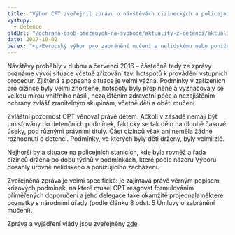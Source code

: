 ```yaml
---
title: "Výbor CPT zveřejnil zprávu o návštěvách cizineckých a policejních zařízení v Řecku v roce 2016"
vystupy:
  - detence
oldUrl: "/ochrana-osob-omezenych-na-svobode/aktuality-z-detenci/aktuality-z-detenci-2017/vybor-cpt-zverejnil-zpravu-o-navstevach-cizineckych-a-policejnich-zarizeni-v-recku-v-ro/"
date: 2017-10-02
perex: "<p>Evropský výbor pro zabránění mučení a nelidskému nebo ponižujícímu zacházení nebo trestání (CPT) aktuálně zveřejnil zprávu o dvou ad hoc návštěvách, které reagovaly na zvýšené riziko špatného zacházení kvůli extrémní zátěži Řecka z důvodu vlny migrujících cizinců. Zprávy a související vyjádření vlády výbor zveřejňuje na žádost úřadů dotčeného státu.</p>"
---
```


<!-- imported from the old website -->

<p>Návštěvy proběhly v dubnu a červenci 2016 – částečně tedy ze zprávy poznáme vývoj situace včetně zřizování tzv. hotspotů k provádění vstupních procedur. Zjištěná a popsaná situace je velmi vážná. Podmínky v zařízeních pro cizince byly velmi zhoršené, hotspoty byly přeplněné a vyznačovaly se velkou mírou vnitřního násilí, nezajištěním zdravotní péče a nezajištěním ochrany zvlášť zranitelným skupinám, včetně dětí a obětí mučení.</p> <p>Zvláštní pozornost CPT věnoval právě dětem. Ačkoli v zásadě nemají být umisťovány do detenčních podmínek, fakticky se tak dělo na dlouhé časové úseky, pod různými právními tituly. Část cizinců však ani neměla žádné rozhodnutí o detenci. Podmínky, ve kterých byly děti drženy, byly velmi zlé.</p> <p>Nejhorší byla situace na policejních stanicích, kde byla rovněž a řada cizinců držena po dobu týdnů v podmínkách, které podle názoru Výboru dosáhly úrovně nelidského a ponižujícího zacházení.</p> <p>Zveřejněná zpráva je velmi specifická: je zajímavá právě věrným popisem krizových podmínek, na které musel CPT reagovat formulováním přiměřených doporučení a jeho delegace také okamžitě projednala některé poznatky s národními úřady (podle článku 8 odst. 5 Úmluvy o zabránění mučení).  </p><p> Zpráva a vyjádření vlády jsou zveřejněny <a title="Otevření do nového okna" href="http://www.coe.int/en/web/cpt/-/report-to-the-greek-government-on-the-visits-to-greece-carried-out-by-the-european-committee-for-the-prevention-of-torture-and-inhuman-or-degrading-tr" class="_blank" target="_blank">zde</a> </p>
